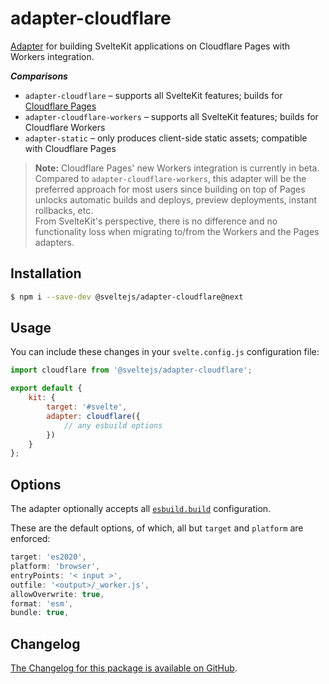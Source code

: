 # adapter-cloudflare

[Adapter](https://kit.svelte.dev/docs#adapters) for building SvelteKit
applications on Cloudflare Pages with Workers integration.

_**Comparisons**_

- `adapter-cloudflare` – supports all SvelteKit features; builds for
  [Cloudflare Pages](https://blog.cloudflare.com/cloudflare-pages-goes-full-stack/)
- `adapter-cloudflare-workers` – supports all SvelteKit features; builds for
  Cloudflare Workers
- `adapter-static` – only produces client-side static assets; compatible with
  Cloudflare Pages

> **Note:** Cloudflare Pages' new Workers integration is currently in beta.<br/>
> Compared to `adapter-cloudflare-workers`, this adapter will be the preferred approach for most users since building on top of Pages unlocks automatic builds and deploys, preview deployments, instant rollbacks, etc.<br/>
> From SvelteKit's perspective, there is no difference and no functionality loss when migrating to/from the Workers and the Pages adapters.

## Installation

```sh
$ npm i --save-dev @sveltejs/adapter-cloudflare@next
```

## Usage

You can include these changes in your `svelte.config.js` configuration file:

```js
import cloudflare from '@sveltejs/adapter-cloudflare';

export default {
	kit: {
		target: '#svelte',
		adapter: cloudflare({
			// any esbuild options
		})
	}
};
```

## Options

The adapter optionally accepts all
[`esbuild.build`](https://esbuild.github.io/api/#build-api) configuration.

These are the default options, of which, all but `target` and `platform` are
enforced:

```js
target: 'es2020',
platform: 'browser',
entryPoints: '< input >',
outfile: '<output>/_worker.js',
allowOverwrite: true,
format: 'esm',
bundle: true,
```

## Changelog

[The Changelog for this package is available on
GitHub](https://github.com/sveltejs/kit/blob/master/packages/adapter-cloudflare/CHANGELOG.md).
